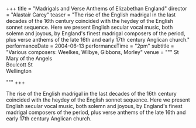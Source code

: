 +++
title = "Madrigals and Verse Anthems of Elizabethan England"
director = "Alastair Carey"
teaser = "The rise of the English madrigal in the last decades of the 16th century coincided with the heydey of the English sonnet sequence. Here we present English secular vocal music, both solemn and joyous, by England's finest madrigal composers of the period, plus verse anthems of the late 16th and early 17th century Anglican church."
performanceDate = 2004-06-13
performanceTime = "2pm"
subtitle = "Various composers: Weelkes, Wilbye, Gibbons, Morley"
venue = """
St Mary of the Angels  
Boulcott St  
Wellington  

"""
+++

The rise of the English madrigal in the last decades of the 16th century coincided with the heydey of the English sonnet sequence. Here we present English secular vocal music, both solemn and joyous, by England's finest madrigal composers of the period, plus verse anthems of the late 16th and early 17th century Anglican church.
